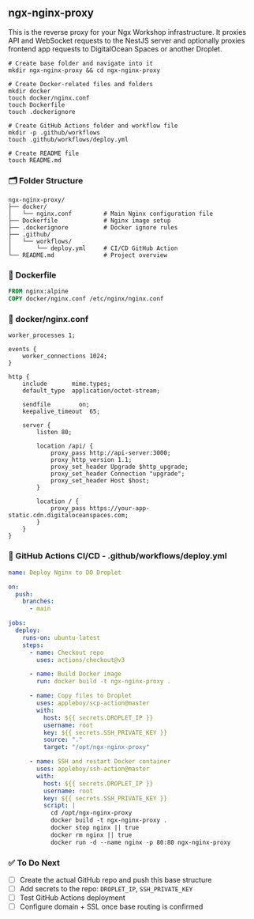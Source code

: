 ## ngx-nginx-proxy

This is the reverse proxy for your Ngx Workshop infrastructure. It proxies API and WebSocket requests to the NestJS server and optionally proxies frontend app requests to DigitalOcean Spaces or another Droplet.

```
# Create base folder and navigate into it
mkdir ngx-nginx-proxy && cd ngx-nginx-proxy

# Create Docker-related files and folders
mkdir docker
touch docker/nginx.conf
touch Dockerfile
touch .dockerignore

# Create GitHub Actions folder and workflow file
mkdir -p .github/workflows
touch .github/workflows/deploy.yml

# Create README file
touch README.md
```

### 🗂️ Folder Structure
```
ngx-nginx-proxy/
├── docker/
│   └── nginx.conf         # Main Nginx configuration file
├── Dockerfile             # Nginx image setup
├── .dockerignore          # Docker ignore rules
├── .github/
│   └── workflows/
│       └── deploy.yml     # CI/CD GitHub Action
└── README.md              # Project overview
```

### 🐳 Dockerfile
```Dockerfile
FROM nginx:alpine
COPY docker/nginx.conf /etc/nginx/nginx.conf
```

### 🔧 docker/nginx.conf
```nginx
worker_processes 1;

events {
    worker_connections 1024;
}

http {
    include       mime.types;
    default_type  application/octet-stream;

    sendfile        on;
    keepalive_timeout  65;

    server {
        listen 80;

        location /api/ {
            proxy_pass http://api-server:3000;
            proxy_http_version 1.1;
            proxy_set_header Upgrade $http_upgrade;
            proxy_set_header Connection "upgrade";
            proxy_set_header Host $host;
        }

        location / {
            proxy_pass https://your-app-static.cdn.digitaloceanspaces.com;
        }
    }
}
```

### 🚀 GitHub Actions CI/CD - .github/workflows/deploy.yml
```yaml
name: Deploy Nginx to DO Droplet

on:
  push:
    branches:
      - main

jobs:
  deploy:
    runs-on: ubuntu-latest
    steps:
      - name: Checkout repo
        uses: actions/checkout@v3

      - name: Build Docker image
        run: docker build -t ngx-nginx-proxy .

      - name: Copy files to Droplet
        uses: appleboy/scp-action@master
        with:
          host: ${{ secrets.DROPLET_IP }}
          username: root
          key: ${{ secrets.SSH_PRIVATE_KEY }}
          source: "."
          target: "/opt/ngx-nginx-proxy"

      - name: SSH and restart Docker container
        uses: appleboy/ssh-action@master
        with:
          host: ${{ secrets.DROPLET_IP }}
          username: root
          key: ${{ secrets.SSH_PRIVATE_KEY }}
          script: |
            cd /opt/ngx-nginx-proxy
            docker build -t ngx-nginx-proxy .
            docker stop nginx || true
            docker rm nginx || true
            docker run -d --name nginx -p 80:80 ngx-nginx-proxy
```

### ✅ To Do Next
- [ ] Create the actual GitHub repo and push this base structure
- [ ] Add secrets to the repo: `DROPLET_IP`, `SSH_PRIVATE_KEY`
- [ ] Test GitHub Actions deployment
- [ ] Configure domain + SSL once base routing is confirmed
